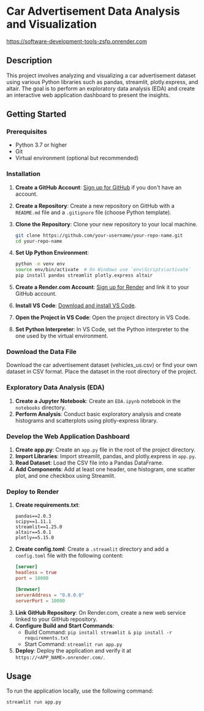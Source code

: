 # Car Advertisement Data Analysis and Visualization

https://software-development-tools-zsfp.onrender.com

## Description
This project involves analyzing and visualizing a car advertisement dataset using various Python libraries such as pandas, streamlit, plotly.express, and altair. The goal is to perform an exploratory data analysis (EDA) and create an interactive web application dashboard to present the insights.

## Getting Started

### Prerequisites
- Python 3.7 or higher
- Git
- Virtual environment (optional but recommended)

### Installation
1. **Create a GitHub Account**: [Sign up for GitHub](https://github.com/join) if you don't have an account.

2. **Create a Repository**: Create a new repository on GitHub with a `README.md` file and a `.gitignore` file (choose Python template).

3. **Clone the Repository**: Clone your new repository to your local machine.
    ```bash
    git clone https://github.com/your-username/your-repo-name.git
    cd your-repo-name
    ```

4. **Set Up Python Environment**:
    ```bash
    python -m venv env
    source env/bin/activate  # On Windows use `env\Scripts\activate`
    pip install pandas streamlit plotly.express altair
    ```

5. **Create a Render.com Account**: [Sign up for Render](https://render.com/) and link it to your GitHub account.

6. **Install VS Code**: [Download and install VS Code](https://code.visualstudio.com/).

7. **Open the Project in VS Code**: Open the project directory in VS Code.

8. **Set Python Interpreter**: In VS Code, set the Python interpreter to the one used by the virtual environment.

### Download the Data File
Download the car advertisement dataset (vehicles_us.csv) or find your own dataset in CSV format. Place the dataset in the root directory of the project.

### Exploratory Data Analysis (EDA)
1. **Create a Jupyter Notebook**: Create an `EDA.ipynb` notebook in the `notebooks` directory.
2. **Perform Analysis**: Conduct basic exploratory analysis and create histograms and scatterplots using plotly-express library.

### Develop the Web Application Dashboard
1. **Create app.py**: Create an `app.py` file in the root of the project directory.
2. **Import Libraries**: Import streamlit, pandas, and plotly.express in `app.py`.
3. **Read Dataset**: Load the CSV file into a Pandas DataFrame.
4. **Add Components**: Add at least one header, one histogram, one scatter plot, and one checkbox using Streamlit.

### Deploy to Render
1. **Create requirements.txt**:
    ```text
    pandas==2.0.3
    scipy==1.11.1
    streamlit==1.25.0
    altair==5.0.1
    plotly==5.15.0
    ```
2. **Create config.toml**:
    Create a `.streamlit` directory and add a `config.toml` file with the following content:
    ```toml
    [server]
    headless = true
    port = 10000

    [browser]
    serverAddress = "0.0.0.0"
    serverPort = 10000
    ```
3. **Link GitHub Repository**: On Render.com, create a new web service linked to your GitHub repository.
4. **Configure Build and Start Commands**:
    - Build Command: `pip install streamlit & pip install -r requirements.txt`
    - Start Command: `streamlit run app.py`
5. **Deploy**: Deploy the application and verify it at `https://<APP_NAME>.onrender.com/`.

## Usage
To run the application locally, use the following command:
```bash
streamlit run app.py
